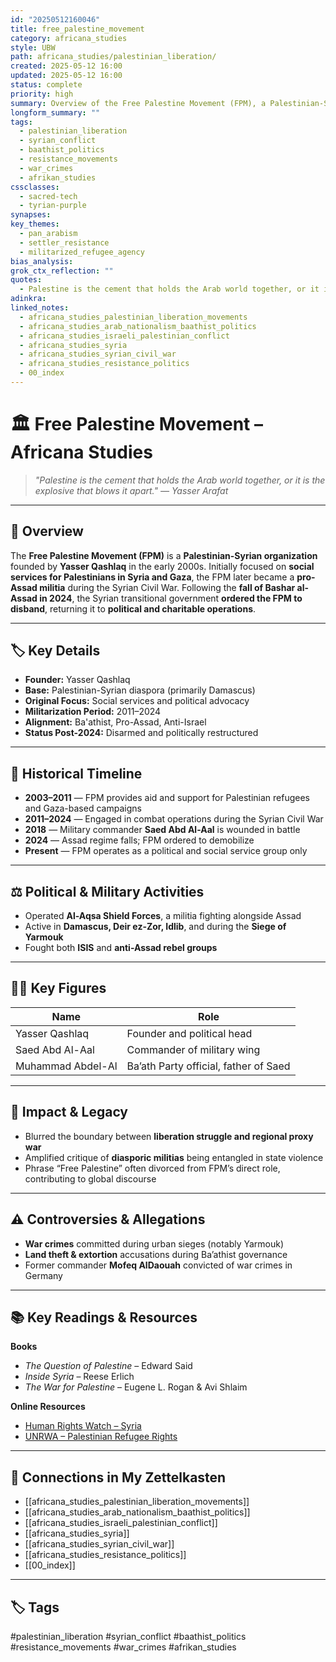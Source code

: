 ```yaml
---
id: "20250512160046"
title: free_palestine_movement
category: africana_studies
style: UBW
path: africana_studies/palestinian_liberation/
created: 2025-05-12 16:00
updated: 2025-05-12 16:00
status: complete
priority: high
summary: Overview of the Free Palestine Movement (FPM), a Palestinian-Syrian organization founded by Yasser Qashlaq that transitioned from social advocacy to militarized support for the Assad regime during the Syrian Civil War and returned to political advocacy post-2024.
longform_summary: ""
tags:
  - palestinian_liberation
  - syrian_conflict
  - baathist_politics
  - resistance_movements
  - war_crimes
  - afrikan_studies
cssclasses:
  - sacred-tech
  - tyrian-purple
synapses: 
key_themes:
  - pan_arabism
  - settler_resistance
  - militarized_refugee_agency
bias_analysis: 
grok_ctx_reflection: ""
quotes:
  - Palestine is the cement that holds the Arab world together, or it is the explosive that blows it apart. — Yasser Arafat
adinkra: 
linked_notes:
  - africana_studies_palestinian_liberation_movements
  - africana_studies_arab_nationalism_baathist_politics
  - africana_studies_israeli_palestinian_conflict
  - africana_studies_syria
  - africana_studies_syrian_civil_war
  - africana_studies_resistance_politics
  - 00_index
---
```


# 🏛 Free Palestine Movement – Africana Studies

> _"Palestine is the cement that holds the Arab world together, or it is the explosive that blows it apart." — Yasser Arafat_

---

## 📌 Overview

The **Free Palestine Movement (FPM)** is a **Palestinian-Syrian organization** founded by **Yasser Qashlaq** in the early 2000s. Initially focused on **social services for Palestinians in Syria and Gaza**, the FPM later became a **pro-Assad militia** during the Syrian Civil War. Following the **fall of Bashar al-Assad in 2024**, the Syrian transitional government **ordered the FPM to disband**, returning it to **political and charitable operations**.

---

## 🏷️ Key Details

- **Founder:** Yasser Qashlaq  
- **Base:** Palestinian-Syrian diaspora (primarily Damascus)  
- **Original Focus:** Social services and political advocacy  
- **Militarization Period:** 2011–2024  
- **Alignment:** Ba'athist, Pro-Assad, Anti-Israel  
- **Status Post-2024:** Disarmed and politically restructured

---

## 📜 Historical Timeline

- **2003–2011** — FPM provides aid and support for Palestinian refugees and Gaza-based campaigns  
- **2011–2024** — Engaged in combat operations during the Syrian Civil War  
- **2018** — Military commander **Saed Abd Al-Aal** is wounded in battle  
- **2024** — Assad regime falls; FPM ordered to demobilize  
- **Present** — FPM operates as a political and social service group only

---

## ⚖️ Political & Military Activities

- Operated **Al-Aqsa Shield Forces**, a militia fighting alongside Assad  
- Active in **Damascus, Deir ez-Zor, Idlib**, and during the **Siege of Yarmouk**  
- Fought both **ISIS** and **anti-Assad rebel groups**

---

## ✊🏾 Key Figures

| Name                 | Role                       |
|----------------------|----------------------------|
| Yasser Qashlaq       | Founder and political head |
| Saed Abd Al-Aal      | Commander of military wing |
| Muhammad Abdel-Al    | Ba’ath Party official, father of Saed |

---

## 🌟 Impact & Legacy

- Blurred the boundary between **liberation struggle and regional proxy war**  
- Amplified critique of **diasporic militias** being entangled in state violence  
- Phrase “Free Palestine” often divorced from FPM’s direct role, contributing to global discourse

---

## ⚠️ Controversies & Allegations

- **War crimes** committed during urban sieges (notably Yarmouk)  
- **Land theft & extortion** accusations during Ba’athist governance  
- Former commander **Mofeq AlDaouah** convicted of war crimes in Germany

---

## 📚 Key Readings & Resources

**Books**  
- *The Question of Palestine* – Edward Said  
- *Inside Syria* – Reese Erlich  
- *The War for Palestine* – Eugene L. Rogan & Avi Shlaim  

**Online Resources**  
- [Human Rights Watch – Syria](https://www.hrw.org/middle-east/n-africa/syria)  
- [UNRWA – Palestinian Refugee Rights](https://www.unrwa.org/)

---

## 🔗 Connections in My Zettelkasten

- [[africana_studies_palestinian_liberation_movements]]  
- [[africana_studies_arab_nationalism_baathist_politics]]  
- [[africana_studies_israeli_palestinian_conflict]]  
- [[africana_studies_syria]]  
- [[africana_studies_syrian_civil_war]]  
- [[africana_studies_resistance_politics]]  
- [[00_index]]

---

## 🏷️ Tags  
#palestinian_liberation #syrian_conflict #baathist_politics #resistance_movements #war_crimes #afrikan_studies
